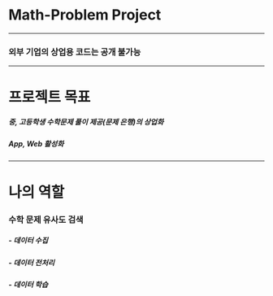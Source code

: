 # Math-Problem Project
----------
### 외부 기업의 상업용 코드는 공개 불가능
----------
# 프로젝트 목표
##### 중, 고등학생 수학문제 풀이 제공(문제 은행)의 상업화
##### App, Web 활성화
----------
# 나의 역할
### 수학 문제 유사도 검색
##### - 데이터 수집
##### - 데이터 전처리
##### - 데이터 학습
